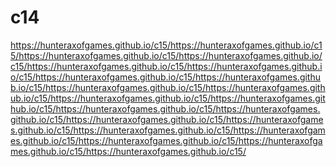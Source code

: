 # c14
https://hunteraxofgames.github.io/c15/https://hunteraxofgames.github.io/c15/https://hunteraxofgames.github.io/c15/https://hunteraxofgames.github.io/c15/https://hunteraxofgames.github.io/c15/https://hunteraxofgames.github.io/c15/https://hunteraxofgames.github.io/c15/https://hunteraxofgames.github.io/c15/https://hunteraxofgames.github.io/c15/https://hunteraxofgames.github.io/c15/https://hunteraxofgames.github.io/c15/https://hunteraxofgames.github.io/c15/https://hunteraxofgames.github.io/c15/https://hunteraxofgames.github.io/c15/https://hunteraxofgames.github.io/c15/https://hunteraxofgames.github.io/c15/https://hunteraxofgames.github.io/c15/https://hunteraxofgames.github.io/c15/https://hunteraxofgames.github.io/c15/https://hunteraxofgames.github.io/c15/https://hunteraxofgames.github.io/c15/
